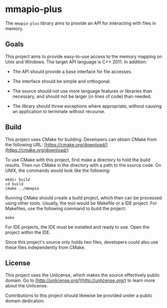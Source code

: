 # mmapio-plus
The `mmapio-plus` library aims to provide an API for interacting with files
in memory.

## Goals
This project aims to provide easy-to-use access to the memory mapping on
Unix and Windows. The target API language is C++ 2011. In addition:

- The API should provide a base interface for file accesses.

- The interface should be simple and orthogonal.

- The source should not use more language features or libraries
  than necessary, and should not be larger (in lines of code)
  than needed.

- The library should throw exceptions where appropriate, without
  causing an application to terminate without recourse.

## Build

This project uses CMake for building. Developers can obtain CMake from
the following URL:
[https://cmake.org/download/](https://cmake.org/download/)

To use CMake with this project, first make a directory to hold the build
results. Then run CMake in the directory with a path to the source code.
On UNIX, the commands would look like the following:
```
mkdir build
cd build
cmake ../mmapio
```

Running CMake should create a build project, which then can be processed
using other tools. Usually, the tool would be Makefile or a IDE project.
For Makefiles, use the following command to build the project:
```
make
```
For IDE projects, the IDE must be installed and ready to use. Open the
project within the IDE.

Since this project's source only holds two files, developers could also
use these files independently from CMake.

## License
This project uses the Unlicense, which makes the source effectively
public domain. Go to [http://unlicense.org/](http://unlicense.org/)
to learn more about the Unlicense.

Contributions to this project should likewise be provided under a
public domain dedication.
